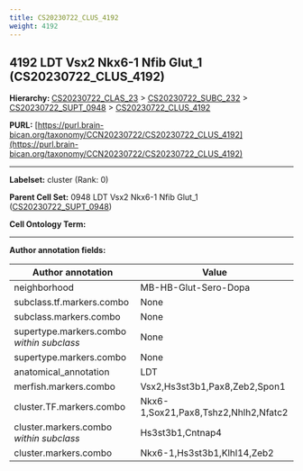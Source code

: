 ```yaml
---
title: CS20230722_CLUS_4192
weight: 4192
---
```

## 4192 LDT Vsx2 Nkx6-1 Nfib Glut_1 (CS20230722_CLUS_4192)
<b>Hierarchy: </b>
[CS20230722_CLAS_23](../CS20230722_CLAS_23) >
[CS20230722_SUBC_232](../CS20230722_SUBC_232) >
[CS20230722_SUPT_0948](../CS20230722_SUPT_0948) >
[CS20230722_CLUS_4192](../CS20230722_CLUS_4192)

**PURL:** [https://purl.brain-bican.org/taxonomy/CCN20230722/CS20230722_CLUS_4192](https://purl.brain-bican.org/taxonomy/CCN20230722/CS20230722_CLUS_4192)

---


**Labelset:** cluster (Rank: 0)

**Parent Cell Set:** 0948 LDT Vsx2 Nkx6-1 Nfib Glut_1 ([CS20230722_SUPT_0948](../CS20230722_SUPT_0948))



**Cell Ontology Term:** 

[MARKER GENES.]: #


---

[TRANSFERRED ANNOTATIONS.]: #


[AUTHOR ANNOTATION FIELDS.]: #


**Author annotation fields:**

| Author annotation | Value |
|-------------------|-------|
|neighborhood|MB-HB-Glut-Sero-Dopa|
|subclass.tf.markers.combo|None|
|subclass.markers.combo|None|
|supertype.markers.combo _within subclass_|None|
|supertype.markers.combo|None|
|anatomical_annotation|LDT|
|merfish.markers.combo|Vsx2,Hs3st3b1,Pax8,Zeb2,Spon1|
|cluster.TF.markers.combo|Nkx6-1,Sox21,Pax8,Tshz2,Nhlh2,Nfatc2|
|cluster.markers.combo _within subclass_|Hs3st3b1,Cntnap4|
|cluster.markers.combo|Nkx6-1,Hs3st3b1,Klhl14,Zeb2|
